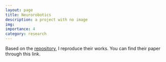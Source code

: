 ```yaml
---
layout: page
title: Neurorobotics
description: a project with no image
img:
importance: 4
category: research
---
```


Based on the [repository](https://github.com/abr/neurorobotics-2020), I reproduce their works. You can find their paper through this link.

